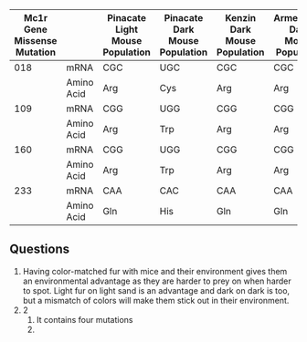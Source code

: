 | Mc1r Gene Missense Mutation |            | Pinacate Light Mouse Population | Pinacate Dark Mouse Population | Kenzin Dark Mouse Population | Armendaris Dark Mouse Population | Carrizozo Dark Mouse Population |
| --------------------------- | ---------- | ------------------------------- | ------------------------------ | ---------------------------- | -------------------------------- | ------------------------------- |
| 018                         | mRNA       | CGC                             | UGC                            | CGC                          | CGC                              | CGC                             |
|                             | Amino Acid | Arg                             | Cys                            | Arg                          | Arg                              | Arg                             |
| 109                         | mRNA       | CGG                             | UGG                            | CGG                          | CGG                              | CGG                             |
|                             | Amino Acid | Arg                             | Trp                            | Arg                          | Arg                              | Arg                             |
| 160                         | mRNA       | CGG                             | UGG                            | CGG                          | CGG                              | CGG                             |
|                             | Amino Acid | Arg                             | Trp                            | Arg                          | Arg                              | Arg                             |
| 233                         | mRNA       | CAA                             | CAC                            | CAA                          | CAA                              | CAA                             |
|                             | Amino Acid | Gln                             | His                            | Gln                          | Gln                              | Gln                             | 

## Questions
1. Having color-matched fur with mice and their environment gives them an environmental advantage as they are harder to prey on when harder to spot. Light fur on light sand is an advantage and dark on dark is too, but a mismatch of colors will make them stick out in their environment.
2. 2
	1. It contains four mutations
	2. 